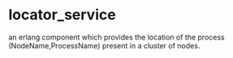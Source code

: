 # locator_service
an erlang component which provides the location of the process (NodeName,ProcessName) present in a cluster of nodes. 
